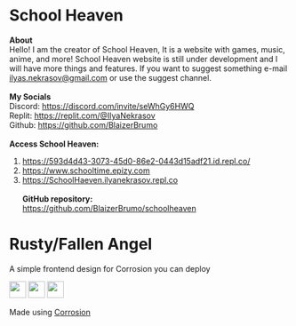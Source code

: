# School Heaven

**About**<br>
Hello! I am the creator of School Heaven, It is a website with games, music, anime, and more!  School Heaven website is still under development and I will have more things and features. If you want to suggest something e-mail ilyas.nekrasov@gmail.com or use the suggest channel.
<br><br>
**My Socials**<br>
Discord: https://discord.com/invite/seWhGy6HWQ<br>
Replit: https://replit.com/@IlyaNekrasov<br>
Github: https://github.com/BlaizerBrumo<br>
<br>
**Access School Heaven:**<br>
1. https://593d4d43-3073-45d0-86e2-0443d15adf21.id.repl.co/<br>
2. https://www.schooltime.epizy.com<br>
3. https://SchoolHaeven.ilyanekrasov.repl.co<br><br>
**GitHub repository:**<br> https://github.com/BlaizerBrumo/schoolheaven<br>
 
# Rusty/Fallen Angel
A simple frontend design for Corrosion you can deploy

<a href="https://heroku.com/deploy?template=https://github.com/FogNetwork/Rusty"><img height="30px" src="https://raw.githubusercontent.com/FogNetwork/Tsunami/main/deploy/heroku2.svg"><img></a>
<a href="https://repl.it/github/FogNetwork/Rusty"><img height="30px" src="https://raw.githubusercontent.com/FogNetwork/Tsunami/main/deploy/replit2.svg"><img></a>
<a href="https://glitch.com/edit/#!/import/github/FogNetwork/Rusty"><img height="30px" src="https://raw.githubusercontent.com/FogNetwork/Tsunami/main/deploy/glitch2.svg"><img></a>

Made using [Corrosion](https://github.com/titaniumnetwork-dev/Corrosion)
